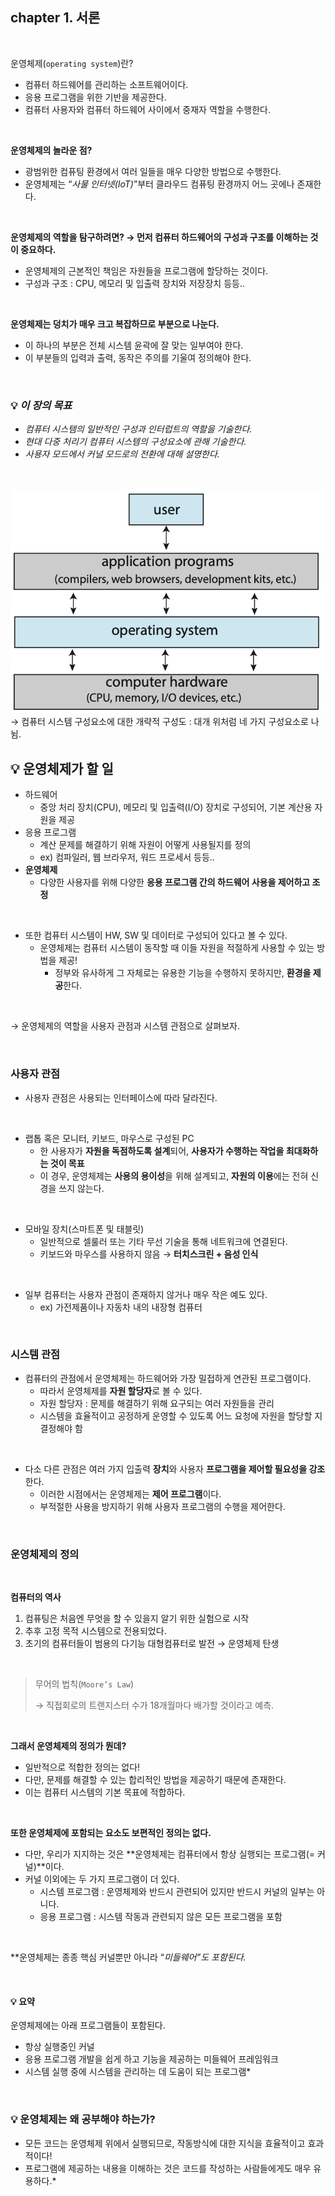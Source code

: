 ## chapter 1. 서론

<br/>

운영체제(`operating system`)란?
- 컴퓨터 하드웨어를 관리하는 소프트웨어이다.
- 응용 프로그램을 위한 기반을 제공한다.
- 컴퓨터 사용자와 컴퓨터 하드웨어 사이에서 중재자 역할을 수행한다.

<br/>

**운영체제의 놀라운 점?**
- 광범위한 컴퓨팅 환경에서 여러 일들을 매우 다양한 방법으로 수행한다.
- 운영체제는 “*사물 인터넷(IoT)*”부터 클라우드 컴퓨팅 환경까지 어느 곳에나 존재한다.

<br/>

**운영체제의 역할을 탐구하려면? → 먼저 컴퓨터 하드웨어의 구성과 구조를 이해하는 것이 중요하다.**
- 운영체제의 근본적인 책임은 자원들을 프로그램에 할당하는 것이다.
- 구성과 구조 : CPU, 메모리 및 입출력 장치와 저장장치 등등..

<br/>


**운영체제는 덩치가 매우 크고 복잡하므로 부분으로 나눈다.**
- 이 하나의 부분은 전체 시스템 윤곽에 잘 맞는 일부여야 한다.
- 이 부분들의 입력과 출력, 동작은 주의를 기울여 정의해야 한다.

<br/>


### 💡 ***이 장의 목표***
- *컴퓨터 시스템의 일반적인 구성과 인터럽트의 역할을 기술한다.*
- *현대 다중 처리기 컴퓨터 시스템의 구성요소에 관해 기술한다.*
- *사용자 모드에서 커널 모드로의 전환에 대해 설명한다.*

<br/>


<br/>


<img src="https://github.com/2dongyeop/TIL/blob/main/OS/image/computer-components.png" width = 500/>
→ 컴퓨터 시스템 구성요소에 대한 개략적 구성도 : 대개 위처럼 네 가지 구성요소로 나뉨.

<br/>

## 💡 운영체제가 할 일

- 하드웨어
    - 중앙 처리 장치(CPU), 메모리 및 입출력(I/O) 장치로 구성되어, 기본 계산용 자원을 제공
- 응용 프로그램
    - 계산 문제를 해결하기 위해 자원이 어떻게 사용될지를 정의
    - ex) 컴파일러, 웹 브라우저, 워드 프로세서 등등..
- **운영체제**
    - 다양한 사용자를 위해 다양한 **응용 프로그램 간의 하드웨어 사용을 제어하고 조정**

<br/>

- 또한 컴퓨터 시스템이 HW, SW 및 데이터로 구성되어 있다고 볼 수 있다.
    - 운영체제는 컴퓨터 시스템이 동작할 때 이들 자원을 적절하게 사용할 수 있는 방법을 제공!
        - 정부와 유사하게 그 자체로는 유용한 기능을 수행하지 못하지만, **환경을 제공**한다.

<br/>

→ 운영체제의 역할을 사용자 관점과 시스템 관점으로 살펴보자.

<br/>

### 사용자 관점
- 사용자 관점은 사용되는 인터페이스에 따라 달라진다.

<br/>

- 랩톱 혹은 모니터, 키보드, 마우스로 구성된 PC
    - 한 사용자가 **자원을 독점하도록 설계**되어, **사용자가 수행하는 작업을 최대화하는 것이 목표**
    - 이 경우, 운영체제는 **사용의 용이성**을 위해 설계되고, **자원의 이용**에는 전혀 신경을 쓰지 않는다.

<br/>

- 모바일 장치(스마트폰 및 태블릿)
    - 일반적으로 셀룰러 또는 기타 무선 기술을 통해 네트워크에 연결된다.
    - 키보드와 마우스를 사용하지 않음 → **터치스크린 + 음성 인식**

<br/>
    
- 일부 컴퓨터는 사용자 관점이 존재하지 않거나 매우 작은 예도 있다.
    - ex) 가전제품이나 자동차 내의 내장형 컴퓨터

<br/>

### 시스템 관점
- 컴퓨터의 관점에서 운영체제는 하드웨어와 가장 밀접하게 연관된 프로그램이다.
    - 따라서 운영체제를 **자원 할당자**로 볼 수 있다.
    - 자원 할당자 : 문제를 해결하기 위해 요구되는 여러 자원들을 관리
    - 시스템을 효율적이고 공정하게 운영할 수 있도록 어느 요청에 자원을 할당할 지 결정해야 함

<br/>

- 다소 다른 관점은 여러 가지 입출력 **장치**와 사용자 **프로그램을 제어할 필요성을 강조**한다.
    - 이러한 시점에서는 운영체제는 **제어 프로그램**이다.
    - 부적절한 사용을 방지하기 위해 사용자 프로그램의 수행을 제어한다.

<br/>

### 운영체제의 정의

<br/>

**컴퓨터의 역사**
1. 컴퓨팅은 처음엔 무엇을 할 수 있을지 알기 위한 실험으로 시작
2. 추후 고정 목적 시스템으로 전용되었다.
3. 초기의 컴퓨터들이 범용의 다기능 대형컴퓨터로 발전 → 운영체제 탄생

<br/>

> 무어의 법칙(`Moore’s Law`)
>
> → 직접회로의 트랜지스터 수가 18개월마다 배가할 것이라고 예측.


<br/>

**그래서 운영체제의 정의가 뭔데?**
- 일반적으로 적합한 정의는 없다!
- 다만, 문제를 해결할 수 있는 합리적인 방법을 제공하기 때문에 존재한다.
- 이는 컴퓨터 시스템의 기본 목표에 적합하다.

<br/>

**또한 운영체제에 포함되는 요소도 보편적인 정의는 없다.**
- 다만, 우리가 지지하는 것은 **운영체제는 컴퓨터에서 항상 실행되는 프로그램(= 커널)**이다.
- 커널 이외에는 두 가지 프로그램이 더 있다.
    - 시스템 프로그램 : 운영체제와 반드시 관련되어 있지만 반드시 커널의 일부는 아니다.
    - 응용 프로그램 : 시스템 작동과 관련되지 않은 모든 프로그램을 포함

<br/>

**운영체제는 종종 핵심 커널뿐만 아니라 “*미들웨어”*도 포함된다.**

<br/>

#### 💡 **요약**
운영체제에는 아래 프로그램들이 포함된다.
- 항상 실행중인 커널
- 응용 프로그램 개발을 쉽게 하고 기능을 제공하는 미들웨어 프레임워크
- 시스템 실행 중에 시스템을 관리하는 데 도움이 되는 프로그램*

<br/>

### 💡 **운영체제는 왜 공부해야 하는가?**
- 모든 코드는 운영체제 위에서 실행되므로, 작동방식에 대한 지식을 효율적이고 효과적이다!
- 프로그램에 제공하는 내용을 이해하는 것은 코드를 작성하는 사람들에게도 매우 유용하다.*

<br/>